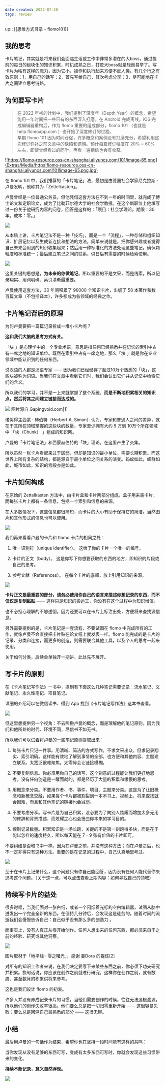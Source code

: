 ```yaml
---
date created: 2022-07-20
tags: review
---
```


up:: [[思维方式目录 - flomo101]]

## 我的思考

卡片笔记，其实就是将来我们会面临生活或工作中非常多潜在的大boss，通过提前的每日的组块化的知识积累，时机成熟之日，打败大boss就是轻而易举了。写卡片为啥有这样的魔力，因为它小，操作和执行起来方便不反人类。有几个行之有效原则：1，用自己的话写；2，首先写给自己，其次考虑分享；3，尽可能地在卡片之间建立思考链路。

## 为何要写卡片

> 在 2022 年初的计划中，我们提到了深度年（Depth Year）的概念，希望能用一年时间把一些已有的东西深入打磨。在 Android 完成离线，iOS 完成编辑器重构后，作为 flomo 重要的组成部分，flomo 101 （也就是 help.flomoapp.com ）也开始了深度修订的过程。  
> 早期 flomo 101 因为时间仓促，许多概念和案例没有打磨充分，希望利用这次修订弥补之前文章中的缺陷和遗憾。预计每篇修订幅度在 20% ~ 60% 左右，即使曾经看过的同学，再看一遍相信也会有收获。

![https://flomo-resource.oss-cn-shanghai.aliyuncs.com/101/image-65.png](Extras/Media/https!flomo-resource.oss-cn-shanghai.aliyuncs.com!101!image-65.png.jpg)

在 flomo 101 中，我们推荐的「卡片笔记」法，最初是由德国社会学家尼克拉斯 · 卢曼发明，他称其为「Zettelkasten」。

卢曼曾经是一位普通公务员，但他凭借这套方法在不到一年的时间里，就完成了博士论文和定职论文，成为了比勒菲尔德大学的社会学教授。在这个新职位上他填写过一份关于他研究内容的问卷，回答是这样的：「项目：社会学理论。期限：30 年。成本：零。」

![](Extras/Media/luhmann.png)

从本质上讲，卡片笔记法不是一种「技巧」，而是一个「流程」，一种存储和组织知识、扩展记忆以及生成新连接和想法的方法。简单来说就是，把你感兴趣或者觉得自己未来会用到的知识收集起来；然后用一种标准化的方法处理这些笔记，确保颗粒度和标准统一；最后建立笔记之间的联系，供日后有需要的时候检索使用。

![](Extras/Media/101_card_01.png)

这里关键的思想是，**为未来的你做笔记**。所以重要的不是文采，而是线索，所以记录翔实、用词明确、索引清晰最重要。

卢曼使用这套方法，30 年间积累了 90000 个知识卡片，出版了 58 本著作和数百篇文章（不包括译本），许多都成为各领域的经典之作。

## 卡片笔记背后的原理

为何卢曼要把一篇篇记录拆成一堆小卡片呢？

**这和我们大脑的思考方式有关。**

「块 」是心理学中的一个专业术语，意思是指任何已经熟悉并在记忆的索引中占有一席之地的知识单位。既然在索引中占有一席之地，那么「块 」就是你在专业领域中能认识到的任何东西。

说汉语的人都是汉语专家 —— 因为我们已经储存了超过10万个熟悉的「块」，这些块被称为词语。当我们在文章中看到它们时，我们会认出它们并从记忆中检索它们的含义。

所以我们的学习，并不是一上来就掌握了整个系统，**而是不断地积累相关的知识点，然后将其之间建立链接而达成的。**

![](Extras/Media/101_card_02.jpeg.jpg) 图片源自 Gapingvoid.com\[1\]

诺奖得主西蒙 · 赫伯特（Herbert A. Simon）认为，专家和普通人之间的差异，就在于其所在领域掌握的这些块的数量，专家至少拥有大约 5 万到 10万个所在领域中 「块（Chunk） 」组成的知识网。

卢曼的「卡片笔记法」和西蒙赫伯特的「块」理论，在这里产生了交集。

所以虽然一张卡片看起来过于孱弱，但却是知识的最小单位，需要长期积累。而这世界上所有复杂的结构，都是源自于最小单位之间关系的演变。蚂蚁如此，蜂群如此，城市如此，知识的宫殿亦是如此。

## 卡片如何构成

在原始的 Zettelkasten 方法中，由卡片盒和卡片两部分组成。盒子用来装卡片，而每张卡片上都有一条信息，包括一个索引和信息的来源。

在大多数情况下，这些信息都很简短，而卡片的大小有助于保持它的简洁。当然图片和其他形式的信息也可以使用。

![](Extras/Media/101_card_03.jpeg.jpg)

我们再来看看卢曼的卡片和 flomo 卡片的相同之处：

1. 唯一识别符（unique identifier）。 这给了你的卡片一个唯一的编号。
    
2. 卡片的正文（body）。 这是你写下你想要获取的东西的地方，即知识的片段或自己的思考。
    
3. 参考文献（References）。 在每个卡片的底部，放上引用知识的来源。
    

![](Extras/Media/101_card_04.jpeg.jpg)

**卡片正文是最重要的部分，请务必使用你自己的语言来描述你想记录的东西，而不仅仅是复制黏贴** —— 这样只是知识的搬运工，你没有在这个过程中为知识增值。

也不必担心理解的不够透彻，因为还要可以在卡片上标注出处，方便将来查找源信息。

另外需要提到的是，卡片笔记是一套流程，不要试图在 flomo 中完成所有的工作，就像卢曼不会直接把卡片贴在论文纸上就发表一样。flomo 能完成的是卡片的记录、分类和连接，而更多的创造，则需要联合其他工具，以及个人的思考一起来使用。

关于如何分类，后续会单独开一期讲，此处先不展开。

## 写卡片的原则

在《卡片笔记写作法》一书中，提到有下面这么几种笔记需要记录：流水笔记、文献笔记、永久性笔记、项目笔记。

详细的介绍可以在微信读书、得到 App 找到《卡片笔记写作法》这本书查看。

![](Extras/Media/101_card_05.jpeg.png)

但这里想提供另一个视角：不去照搬卢曼的概念，而是理解他的笔记原则。因为我们和他所处的时代、环境不同，尽信书不如无书。

所以我们可以试着将卢曼的一些笔记原则提取出来：

1. 每张卡片只记一件事。用清晰、简洁的方式写作，不求文采出众，但求记录翔实、索引明确。这样能有效地了解到事情的全部，也方便和其他内容、主题建立联系。太宽泛很难聚焦，太零碎会让链接模糊。
    
2. 不要复制信息。你必须用你自己的话写，这个刻意的过程能让我们更好地思考。没有任何创造是一蹴而就的，都是经历了大量的积累和缓慢的思考。
    
3. 用概念来分类。不要用作者、书、事件、项目、主题来分类。这是为了让旧概念和新概念交融，如果每个卡片都被割裂到一本本书上、视频上，将来查找就会困难，而且和其他笔记的链接也会减弱。
    
4. 不要考虑分享。写卡片是为自己积累，没必要为了向别人炫耀而增加太多无用的修辞和背景描述，而炫耀之心也会扭曲你本来的学习目的。
    
5. 控制记录数量。积累知识是一场长跑，关键的不是第一刻跑得多快，而是在于能以怎样的速度持久，所以每天能在 7 - 9 张有价值的卡片即可。
    

不要纠结是否和书中一样。因为在卢曼之前，并没有这种方法；而在卢曼之后，也不一定非得只有这种方法。重要的是在记录的过程中，自己认真地思考过。

![](Extras/Media/101_card_06.jpeg.jpg)

至于在卡片上记录什么，这个问题只有你自己能回答，因为没有任何人能代替你来思考这个问题。（关于这一点，可以点击查看上期内容：如何寻找自己的领域）

## 持续写卡片的益处

很多时候，当我们面对一张白纸，或者一个闪烁着光标的空白编辑器，试图从脑中迸发出一个完全全新的东西，在僵持几分钟后，会发现这是徒劳的。随着时间的流逝我们会慢慢告诉自己：自己似乎没有那么多的创造力 。

而事实上，没有人真正从零开始创作。任何人想出来的任何东西，都必须来自于之前的经验、研究或其他洞察。

![](Extras/Media/101_card_07.jpeg.jpg)

图片取材于「地平线 · 零之曙光」，感谢 姜Dora 的提炼\[2\]

对所有的知识工作者来说，在我们决定要写下来某些东西之前，你必须下功夫研究并积累。换句话说，你应该在创作之前就进行研究，这样你在创作之前，就有数周、甚至数月的积累供将来参考。

这也是我们设计 flomo 的初衷。

许多人并没有养成记录卡片的习惯，当他们需要创作的时候，往往无法追根溯源，所以他们的创作失败率很高。他们要么总是把一切归零重新开始 —— 这很容易失败；要么总是回溯自己最熟悉的部分 —— 这很无聊。

## 小结

最后用卢曼的一句话作为结束，希望你也在坚持一段时间能有这样的共鸣：

当你发现从没有足够的东西可写，变成有太多东西可写时，你就会发现这些习惯带来的变化。

**持续不断记录，意义自然浮现。**

![](Extras/Media/101_card_08.jpeg.jpg)
